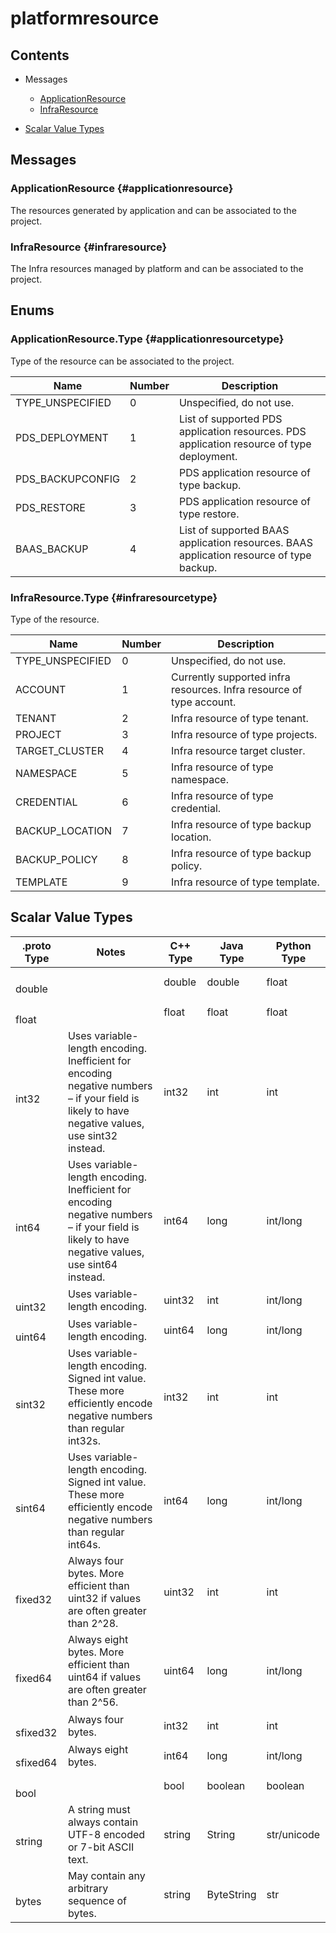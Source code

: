 [//]: # (Generated by grpc-framework using protoc-gen-doc)
[//]: # (Do not edit)


# platformresource

## Contents


- Messages
    - [ApplicationResource](#applicationresource)
    - [InfraResource](#infraresource)
  



- [Scalar Value Types](#scalar-value-types)



 <!-- end services -->

## Messages


### ApplicationResource {#applicationresource}
The resources generated by application and can be associated to the project.

 <!-- end HasFields -->


### InfraResource {#infraresource}
The Infra resources managed by platform and can be associated to the project.

 <!-- end HasFields -->
 <!-- end messages -->

## Enums


### ApplicationResource.Type {#applicationresourcetype}
Type of the resource can be associated to the project.

| Name | Number | Description |
| ---- | ------ | ----------- |
| TYPE_UNSPECIFIED | 0 | Unspecified, do not use. |
| PDS_DEPLOYMENT | 1 | List of supported PDS application resources. PDS application resource of type deployment. |
| PDS_BACKUPCONFIG | 2 | PDS application resource of type backup. |
| PDS_RESTORE | 3 | PDS application resource of type restore. |
| BAAS_BACKUP | 4 | List of supported BAAS application resources. BAAS application resource of type backup. |




### InfraResource.Type {#infraresourcetype}
Type of the resource.

| Name | Number | Description |
| ---- | ------ | ----------- |
| TYPE_UNSPECIFIED | 0 | Unspecified, do not use. |
| ACCOUNT | 1 | Currently supported infra resources. Infra resource of type account. |
| TENANT | 2 | Infra resource of type tenant. |
| PROJECT | 3 | Infra resource of type projects. |
| TARGET_CLUSTER | 4 | Infra resource target cluster. |
| NAMESPACE | 5 | Infra resource of type namespace. |
| CREDENTIAL | 6 | Infra resource of type credential. |
| BACKUP_LOCATION | 7 | Infra resource of type backup location. |
| BACKUP_POLICY | 8 | Infra resource of type backup policy. |
| TEMPLATE | 9 | Infra resource of type template. |


 <!-- end Enums -->
 <!-- end Files -->

## Scalar Value Types

| .proto Type | Notes | C++ Type | Java Type | Python Type |
| ----------- | ----- | -------- | --------- | ----------- |
| <div><h4 id="double" /></div><a name="double" /> double |  | double | double | float |
| <div><h4 id="float" /></div><a name="float" /> float |  | float | float | float |
| <div><h4 id="int32" /></div><a name="int32" /> int32 | Uses variable-length encoding. Inefficient for encoding negative numbers – if your field is likely to have negative values, use sint32 instead. | int32 | int | int |
| <div><h4 id="int64" /></div><a name="int64" /> int64 | Uses variable-length encoding. Inefficient for encoding negative numbers – if your field is likely to have negative values, use sint64 instead. | int64 | long | int/long |
| <div><h4 id="uint32" /></div><a name="uint32" /> uint32 | Uses variable-length encoding. | uint32 | int | int/long |
| <div><h4 id="uint64" /></div><a name="uint64" /> uint64 | Uses variable-length encoding. | uint64 | long | int/long |
| <div><h4 id="sint32" /></div><a name="sint32" /> sint32 | Uses variable-length encoding. Signed int value. These more efficiently encode negative numbers than regular int32s. | int32 | int | int |
| <div><h4 id="sint64" /></div><a name="sint64" /> sint64 | Uses variable-length encoding. Signed int value. These more efficiently encode negative numbers than regular int64s. | int64 | long | int/long |
| <div><h4 id="fixed32" /></div><a name="fixed32" /> fixed32 | Always four bytes. More efficient than uint32 if values are often greater than 2^28. | uint32 | int | int |
| <div><h4 id="fixed64" /></div><a name="fixed64" /> fixed64 | Always eight bytes. More efficient than uint64 if values are often greater than 2^56. | uint64 | long | int/long |
| <div><h4 id="sfixed32" /></div><a name="sfixed32" /> sfixed32 | Always four bytes. | int32 | int | int |
| <div><h4 id="sfixed64" /></div><a name="sfixed64" /> sfixed64 | Always eight bytes. | int64 | long | int/long |
| <div><h4 id="bool" /></div><a name="bool" /> bool |  | bool | boolean | boolean |
| <div><h4 id="string" /></div><a name="string" /> string | A string must always contain UTF-8 encoded or 7-bit ASCII text. | string | String | str/unicode |
| <div><h4 id="bytes" /></div><a name="bytes" /> bytes | May contain any arbitrary sequence of bytes. | string | ByteString | str |


